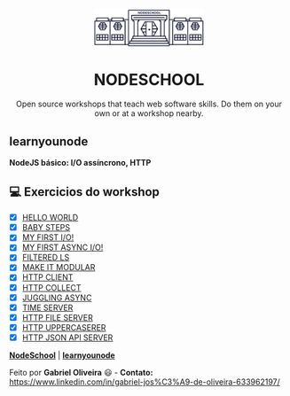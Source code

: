 <p align="center">
  <img src="./.github/schoolhouse.png" width="200">
</p>

<h1 align="center">NODESCHOOL</h1>
<p align="center">Open source workshops that teach web software skills. Do them on your own or at a workshop nearby.</p>

## learnyounode
**NodeJS básico: I/O assíncrono, HTTP**

## :computer: Exercicios do workshop

- [X] [HELLO WORLD](https://github.com/gaoliveira21/nodeschool-learnyounode/blob/master/hello-world/program.js)
- [X] [BABY STEPS](https://github.com/gaoliveira21/nodeschool-learnyounode/blob/master/baby-steps/program.js)
- [X] [MY FIRST I/O!](https://github.com/gaoliveira21/nodeschool-learnyounode/blob/master/my-first-io/program.js)
- [X] [MY FIRST ASYNC I/O!](https://github.com/gaoliveira21/nodeschool-learnyounode/blob/master/my-first-async-io/program.js)
- [X] [FILTERED LS](https://github.com/gaoliveira21/nodeschool-learnyounode/blob/master/filtered-ls/program.js)
- [X] [MAKE IT MODULAR](https://github.com/gaoliveira21/nodeschool-learnyounode/blob/master/make-it-modular/program.js)
- [X] [HTTP CLIENT](https://github.com/gaoliveira21/nodeschool-learnyounode/blob/master/http-client/program.js)
- [X] [HTTP COLLECT](https://github.com/gaoliveira21/nodeschool-learnyounode/blob/master/http-collect/program.js)
- [X] [JUGGLING ASYNC ](https://github.com/gaoliveira21/nodeschool-learnyounode/blob/master/juggling-async/program.js)
- [X] [TIME SERVER](https://github.com/gaoliveira21/nodeschool-learnyounode/blob/master/time-server/program.js)
- [X] [HTTP FILE SERVER](https://github.com/gaoliveira21/nodeschool-learnyounode/blob/master/http-file-server/program.js)
- [X] [HTTP UPPERCASERER](https://github.com/gaoliveira21/nodeschool-learnyounode/blob/master/http-uppercaserer/program.js)
- [X] [HTTP JSON API SERVER](https://github.com/gaoliveira21/nodeschool-learnyounode/blob/master/http-api-json-server/program.js)

**[NodeSchool](https://nodeschool.io/)** |
**[learnyounode](https://github.com/workshopper/learnyounode)**

Feito por **Gabriel Oliveira** :smiley: - **Contato:** <a href="https://www.linkedin.com/in/gabriel-jos%C3%A9-de-oliveira-633962197/">https://www.linkedin.com/in/gabriel-jos%C3%A9-de-oliveira-633962197/</a>
